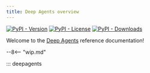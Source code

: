 ```yaml
---
title: Deep Agents overview
---
```


[![PyPI - Version](https://img.shields.io/pypi/v/deepagents?label=%20)](https://pypi.org/project/deepagents/#history)
[![PyPI - License](https://img.shields.io/pypi/l/deepagents)](https://opensource.org/licenses/MIT)
[![PyPI - Downloads](https://img.shields.io/pepy/dt/deepagents)](https://pypistats.org/packages/deepagents)

Welcome to the [Deep Agents](https://github.com/langchain-ai/deepagents) reference documentation!

--8<-- "wip.md"

::: deepagents
